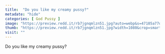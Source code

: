 ```yaml
---
title:  "Do you like my creamy pussy?"
metadate: "hide"
categories: [ God Pussy ]
image: "https://preview.redd.it/rb7jgnqmlzn51.jpg?auto=webp&s=47105a77dbe8334959d7ba3405628ef135af23e6"
thumb: "https://preview.redd.it/rb7jgnqmlzn51.jpg?width=1080&crop=smart&auto=webp&s=a34ceb9a759fac67bc47f472f09e135e62bbecc1"
visit: ""
---
```

Do you like my creamy pussy?
